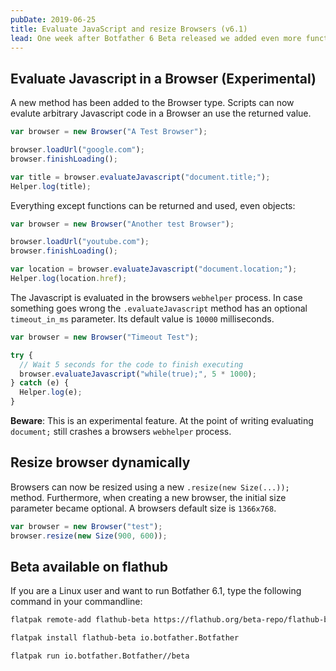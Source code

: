 ```yaml
---
pubDate: 2019-06-25
title: Evaluate JavaScript and resize Browsers (v6.1)
lead: One week after Botfather 6 Beta released we added even more functionality. Scripts can now evaluate Javascript in Browsers and use the returned value. And Browsers can be resized dynamically.
---
```


## Evaluate Javascript in a Browser (Experimental)

A new method has been added to the Browser type. Scripts can now evalute arbitrary Javascript code in a Browser an use the returned value.

```javascript
var browser = new Browser("A Test Browser");

browser.loadUrl("google.com");
browser.finishLoading();

var title = browser.evaluateJavascript("document.title;");
Helper.log(title);
```

Everything except functions can be returned and used, even objects:

```javascript
var browser = new Browser("Another test Browser");

browser.loadUrl("youtube.com");
browser.finishLoading();

var location = browser.evaluateJavascript("document.location;");
Helper.log(location.href);
```

The Javascript is evaluated in the browsers `webhelper` process. In case something goes wrong the `.evaluateJavascript` method has an optional `timeout_in_ms` parameter. Its default value is `10000` milliseconds.

```javascript
var browser = new Browser("Timeout Test");

try {
  // Wait 5 seconds for the code to finish executing
  browser.evaluateJavascript("while(true);", 5 * 1000);
} catch (e) {
  Helper.log(e);
}
```

**Beware**: This is an experimental feature. At the point of writing evaluating `document;` still crashes a browsers `webhelper` process.

## Resize browser dynamically

Browsers can now be resized using a new `.resize(new Size(...));` method. Furthermore, when creating a new browser, the initial size parameter became optional. A browsers default size is `1366x768`.

```javascript
var browser = new Browser("test");
browser.resize(new Size(900, 600));
```

## Beta available on flathub

If you are a Linux user and want to run Botfather 6.1, type the following command in your commandline:

```bash
flatpak remote-add flathub-beta https://flathub.org/beta-repo/flathub-beta.flatpakrepo

flatpak install flathub-beta io.botfather.Botfather

flatpak run io.botfather.Botfather//beta
```
